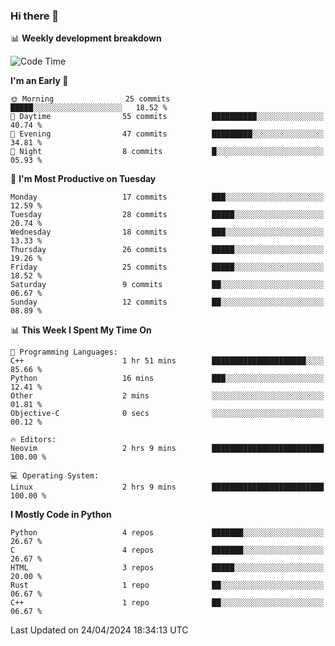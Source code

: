 ### Hi there 👋

📊 **Weekly development breakdown**
<!--START_SECTION:waka-->
![Code Time](http://img.shields.io/badge/Code%20Time-120%20hrs%201%20min-blue)

**I'm an Early 🐤** 

```text
🌞 Morning                25 commits          █████░░░░░░░░░░░░░░░░░░░░   18.52 % 
🌆 Daytime                55 commits          ██████████░░░░░░░░░░░░░░░   40.74 % 
🌃 Evening                47 commits          █████████░░░░░░░░░░░░░░░░   34.81 % 
🌙 Night                  8 commits           █░░░░░░░░░░░░░░░░░░░░░░░░   05.93 % 
```
📅 **I'm Most Productive on Tuesday** 

```text
Monday                   17 commits          ███░░░░░░░░░░░░░░░░░░░░░░   12.59 % 
Tuesday                  28 commits          █████░░░░░░░░░░░░░░░░░░░░   20.74 % 
Wednesday                18 commits          ███░░░░░░░░░░░░░░░░░░░░░░   13.33 % 
Thursday                 26 commits          █████░░░░░░░░░░░░░░░░░░░░   19.26 % 
Friday                   25 commits          █████░░░░░░░░░░░░░░░░░░░░   18.52 % 
Saturday                 9 commits           ██░░░░░░░░░░░░░░░░░░░░░░░   06.67 % 
Sunday                   12 commits          ██░░░░░░░░░░░░░░░░░░░░░░░   08.89 % 
```


📊 **This Week I Spent My Time On** 

```text
💬 Programming Languages: 
C++                      1 hr 51 mins        █████████████████████░░░░   85.66 % 
Python                   16 mins             ███░░░░░░░░░░░░░░░░░░░░░░   12.41 % 
Other                    2 mins              ░░░░░░░░░░░░░░░░░░░░░░░░░   01.81 % 
Objective-C              0 secs              ░░░░░░░░░░░░░░░░░░░░░░░░░   00.12 % 

🔥 Editors: 
Neovim                   2 hrs 9 mins        █████████████████████████   100.00 % 

💻 Operating System: 
Linux                    2 hrs 9 mins        █████████████████████████   100.00 % 
```

**I Mostly Code in Python** 

```text
Python                   4 repos             ███████░░░░░░░░░░░░░░░░░░   26.67 % 
C                        4 repos             ███████░░░░░░░░░░░░░░░░░░   26.67 % 
HTML                     3 repos             █████░░░░░░░░░░░░░░░░░░░░   20.00 % 
Rust                     1 repo              ██░░░░░░░░░░░░░░░░░░░░░░░   06.67 % 
C++                      1 repo              ██░░░░░░░░░░░░░░░░░░░░░░░   06.67 % 
```




 Last Updated on 24/04/2024 18:34:13 UTC
<!--END_SECTION:waka-->
<!--
**R-enanVieira/R-enanVieira** is a ✨ _special_ ✨ repository because its `README.md` (this file) appears on your GitHub profile.

Here are some ideas to get you started:

- 🔭 I’m currently working on ...
- 🌱 I’m currently learning ...
- 👯 I’m looking to collaborate on ...
- 🤔 I’m looking for help with ...
- 💬 Ask me about ...
- 📫 How to reach me: ...
- 😄 Pronouns: ...
- ⚡ Fun fact: ...
-->
